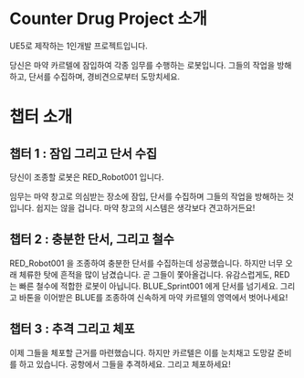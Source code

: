 # Counter Drug Project 소개
UE5로 제작하는 1인개발 프로젝트입니다.

당신은 마약 카르텔에 잠입하여 각종 임무를 수행하는 로봇입니다.
그들의 작업을 방해하고, 단서를 수집하며, 경비견으로부터 도망치세요.


# 챕터 소개

## 챕터 1 : 잠입 그리고 단서 수집
당신이 조종할 로봇은 RED_Robot001 입니다. 

임무는 마약 창고로 의심받는 장소에 잠입, 단서를 수집하며 그들의 작업을 방해하는 것입니다.
쉽지는 않을 겁니다. 마약 창고의 시스템은 생각보다 견고하거든요!


## 챕터 2 : 충분한 단서, 그리고 철수
RED_Robot001 을 조종하여 충분한 단서를 수집하는데 성공했습니다. 하지만 너무 오래 체류한 탓에 흔적을 많이 남겼습니다.
곧 그들이 쫓아올겁니다. 유감스럽게도, RED는 빠른 철수에 적합한 로봇이 아닙니다. BLUE_Sprint001 에게 단서를 넘기세요.
그리고 바톤을 이어받은 BLUE를 조종하여 신속하게 마약 카르텔의 영역에서 벗어나세요!


## 챕터 3 : 추격 그리고 체포
이제 그들을 체포할 근거를 마련했습니다. 하지만 카르텔은 이를 눈치채고 도망갈 준비를 하고 있습니다.
공항에서 그들을 추격하세요. 그리고 체포하세요!

